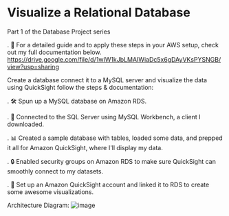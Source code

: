 # Visualize a Relational Database

Part 1 of the Database Project series

. 📸 For a detailed guide and to apply these steps in your AWS setup, check out my full documentation below.
https://drive.google.com/file/d/1wIW1kJbLMAIWiaDc5x6gDAyVKsPYSNGB/view?usp=sharing

Create a database connect it to a MySQL server and visualize the data using QuickSight follow the steps & documentation:

. 🛠️ Spun up a MySQL database on Amazon RDS.

. 🔌 Connected to the SQL Server using MySQL Workbench, a client I downloaded.

. 📊 Created a sample database with tables, loaded some data, and prepped it all for Amazon QuickSight, where I'll display my data.

. 🔒 Enabled security groups on Amazon RDS to make sure QuickSight can smoothly connect to my datasets.

. 🚀 Set up an Amazon QuickSight account and linked it to RDS to create some awesome visualizations.

Architecture Diagram:
![image](https://github.com/user-attachments/assets/d18d03ea-0fec-46bd-8bb1-1593e7d944f6)


